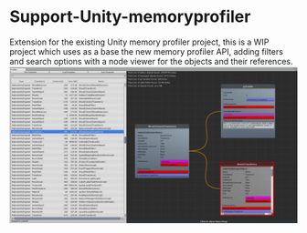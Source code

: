 # Support-Unity-memoryprofiler
Extension for the existing Unity memory profiler project, this is a WIP project which uses as a base the new memory profiler API, adding filters and search options with a node viewer for the objects and their references.
![Alt text](/Documentation/Images/memoryProfiler2.jpg?raw=true "Memory Profiler Window")

